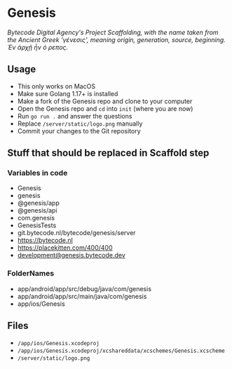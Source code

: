 # Genesis

_Bytecode Digital Agency's Project Scaffolding, with the name taken from the Ancient Greek 'γένεσις', meaning origin, generation, source, beginning. Ἐν ἀρχῇ ἦν ὁ ρεπος._

## Usage

* This only works on MacOS
* Make sure Golang 1.17+ is installed
* Make a fork of the Genesis repo and clone to your computer
* Open the Genesis repo and `cd` into `init` (where you are now)
* Run `go run .` and answer the questions
* Replace `/server/static/logo.png` manually
* Commit your changes to the Git repository

## Stuff that should be replaced in Scaffold step

### Variables in code

* Genesis
* genesis
* @genesis/app
* @genesis/api
* com.genesis
* GenesisTests
* git.bytecode.nl/bytecode/genesis/server
* https://bytecode.nl
* https://placekitten.com/400/400
* development@genesis.bytecode.dev

### FolderNames
* app/android/app/src/debug/java/com/genesis
* app/android/app/src/main/java/com/genesis
* app/ios/Genesis

## Files

* `/app/ios/Genesis.xcodeproj`
* `/app/ios/Genesis.xcodeproj/xcshareddata/xcschemes/Genesis.xcscheme`
* `/server/static/logo.png`

